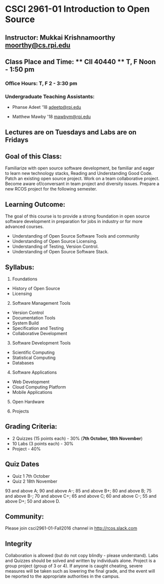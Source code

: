 # CSCI 2961-01 Introduction to Open Source
## Instructor: Mukkai Krishnamoorthy moorthy@cs.rpi.edu
## Class Place and Time: ** CII 40440 ** T, F  Noon - 1:50 pm
### Office Hours: T, F 2 - 3:30 pm

### Undergraduate Teaching Assistants:

- Phanse Adeet '18 adeetp@rpi.edu

- Matthew Mawby '18 mawbym@rpi.edu



##  Lectures are on Tuesdays and Labs are on Fridays

## Goal of this Class:

Familiarize with open source software development, be familiar and eager to learn new technology stacks,
Reading and Understanding Good Code.
Patch an existing open source project. Work on a team collaborative project. Become aware of/conversant in team project and diversity issues. Prepare a new RCOS project for the following semester.

## Learning Outcome:

The goal of this course is to provide a strong foundation in open source software development
in preparation for jobs in industry or for more advanced courses.

- Understanding of Open Source Software Tools and community
- Understanding of Open Source Licensing.
- Understanding of Testing, Version Control.
- Understanding of Open Source Software Stack.

## Syllabus:

1. Foundations
  -  History of Open Source
   - Licensing

2. Software Management Tools
  - Version Control
  - Documentation Tools
  - System Build
  - Specification and Testing
  - Collaborative Development

3. Software Development  Tools
  - Scientific Computing
  - Statistical Computing
  - Databases

4. Software Applications
  - Web Development
  - Cloud Computing Platform
  - Mobile Applications
 
5. Open Hardware

6. Projects

## Grading Criteria:

- 2 Quizzes (15 points each) - 30%  (**7th October, 18th November**)
- 10 Labs (3 points each) - 30%
- Project - 40%

## Quiz Dates

- Quiz 1 7th October
- Quiz 2 18th November

93 and above A; 90 and above A-; 85 and above B+; 80 and above B; 75 and above B-; 70 and above C+; 65 and above C; 60 and above C-; 55 and above D+; 50 and above D.

## Community:

Please join csci2961-01-Fall2016 channel in http://rcos.slack.com 

## Integrity

Collaboration is allowed (but do not copy blindly - please understand). Labs and Quizzes should be solved and written by individuals alone. 
Project is a group project (group of 3 or 4).
If anyone is caught cheating, severe measures will be taken such as lowering the final grade, and the event will be reported to the appropriate authorities in the campus.
